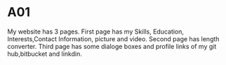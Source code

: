 # A01
My website has 3 pages.
First page has my Skills, Education, Interests,Contact Information, picture and video.
Second page has length converter.
Third page has some dialoge boxes and profile links of my git hub,bitbucket and linkdin.